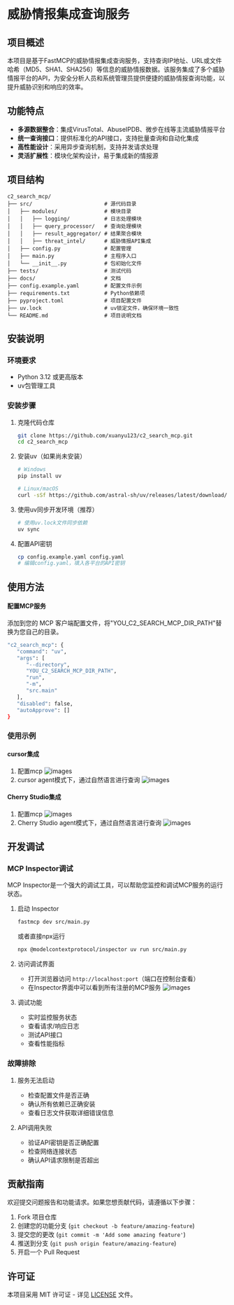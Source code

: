 # 威胁情报集成查询服务

## 项目概述

本项目是基于FastMCP的威胁情报集成查询服务，支持查询IP地址、URL或文件哈希（MD5、SHA1、SHA256）等信息的威胁情报数据。该服务集成了多个威胁情报平台的API，为安全分析人员和系统管理员提供便捷的威胁情报查询功能，以提升威胁识别和响应的效率。

## 功能特点

- **多源数据整合**：集成VirusTotal、AbuseIPDB、微步在线等主流威胁情报平台
- **统一查询接口**：提供标准化的API接口，支持批量查询和自动化集成
- **高性能设计**：采用异步查询机制，支持并发请求处理
- **灵活扩展性**：模块化架构设计，易于集成新的情报源


## 项目结构

```
c2_search_mcp/
├── src/                       # 源代码目录
│   ├── modules/               # 模块目录
│   │   ├── logging/           # 日志处理模块
│   │   ├── query_processor/   # 查询处理模块
│   │   ├── result_aggregator/ # 结果聚合模块
│   │   ├── threat_intel/      # 威胁情报API集成
│   ├── config.py              # 配置管理
│   ├── main.py                # 主程序入口
│   └── __init__.py            # 包初始化文件
├── tests/                     # 测试代码
├── docs/                      # 文档
├── config.example.yaml        # 配置文件示例
├── requirements.txt           # Python依赖项
├── pyproject.toml             # 项目配置文件
├── uv.lock                    # uv锁定文件，确保环境一致性
└── README.md                  # 项目说明文档
```

## 安装说明

### 环境要求

- Python 3.12 或更高版本
- uv包管理工具

### 安装步骤

1. 克隆代码仓库
   ```bash
   git clone https://github.com/xuanyu123/c2_search_mcp.git
   cd c2_search_mcp
   ```

2. 安装uv（如果尚未安装）
   ```bash
   # Windows
   pip install uv
   
   # Linux/macOS
   curl -sSf https://github.com/astral-sh/uv/releases/latest/download/uv-installer.sh | bash
   ```

3. 使用uv同步开发环境（推荐）
   ```bash
   # 使用uv.lock文件同步依赖
   uv sync
   ```

4. 配置API密钥
   ```bash
   cp config.example.yaml config.yaml
   # 编辑config.yaml，填入各平台的API密钥
   ```

## 使用方法

#### 配置MCP服务
添加到您的 MCP 客户端配置文件，将"YOU_C2_SEARCH_MCP_DIR_PATH"替换为您自己的目录。

```bash
"c2_search_mcp": {
   "command": "uv",
   "args": [
      "--directory",
      "YOU_C2_SEARCH_MCP_DIR_PATH",
      "run",
      "-m",
      "src.main"
   ],
   "disabled": false,
   "autoApprove": []
}
```
### 使用示例
#### cursor集成
1. 配置mcp
![images](./images/cursor_mcp.png)
2. cursor agent模式下，通过自然语言进行查询
![images](./images/cursor_use_example.png)

#### Cherry Studio集成
1. 配置mcp
![images](./images/cherry_mcp.png)
2. Cherry Studio agent模式下，通过自然语言进行查询
![images](./images/cherrystudio_use_example.png)


## 开发调试
### MCP Inspector调试

MCP Inspector是一个强大的调试工具，可以帮助您监控和调试MCP服务的运行状态。

1. 启动 Inspector
   ```bash
   fastmcp dev src/main.py
   ```
   或者直接npx运行
   ```bash
   npx @modelcontextprotocol/inspector uv run src/main.py
   ```

2. 访问调试界面
   - 打开浏览器访问 `http://localhost:port`（端口在控制台查看）
   - 在Inspector界面中可以看到所有注册的MCP服务
   ![images](./images/Inspector.png)

3. 调试功能
   - 实时监控服务状态
   - 查看请求/响应日志
   - 测试API接口
   - 查看性能指标

### 故障排除

1. 服务无法启动
   - 检查配置文件是否正确
   - 确认所有依赖已正确安装
   - 查看日志文件获取详细错误信息

2. API调用失败
   - 验证API密钥是否正确配置
   - 检查网络连接状态
   - 确认API请求限制是否超出

## 贡献指南

欢迎提交问题报告和功能请求。如果您想贡献代码，请遵循以下步骤：

1. Fork 项目仓库
2. 创建您的功能分支 (`git checkout -b feature/amazing-feature`)
3. 提交您的更改 (`git commit -m 'Add some amazing feature'`)
4. 推送到分支 (`git push origin feature/amazing-feature`)
5. 开启一个 Pull Request

## 许可证

本项目采用 MIT 许可证 - 详见 [LICENSE](LICENSE) 文件。 